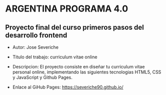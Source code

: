# ARGENTINA PROGRAMA 4.0
## Proyecto final del curso primeros pasos del desarrollo frontend

* Autor: Jose Severiche
* Titulo del trabajo: curriculum vitae online

* Descripcion: El proyecto consiste en diseñar tu curriculum vitae personal online, implementando las siguientes tecnologias HTML5, CSS y JavaScript y Github Pages.

* Enlace al GiHub Pages: https://severiche90.github.io/
